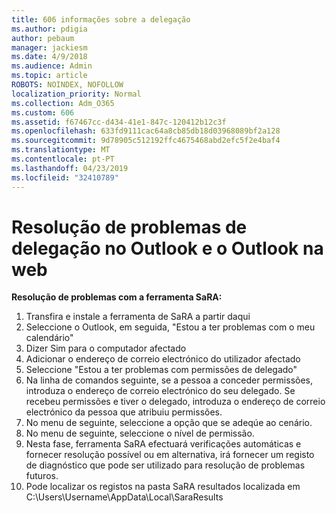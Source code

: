 ```yaml
---
title: 606 informações sobre a delegação
ms.author: pdigia
author: pebaum
manager: jackiesm
ms.date: 4/9/2018
ms.audience: Admin
ms.topic: article
ROBOTS: NOINDEX, NOFOLLOW
localization_priority: Normal
ms.collection: Adm_O365
ms.custom: 606
ms.assetid: f67467cc-d434-41e1-847c-120412b12c3f
ms.openlocfilehash: 633fd9111cac64a8cb85db18d03968089bf2a128
ms.sourcegitcommit: 9d78905c512192ffc4675468abd2efc5f2e4baf4
ms.translationtype: MT
ms.contentlocale: pt-PT
ms.lasthandoff: 04/23/2019
ms.locfileid: "32410789"
---
```

# <a name="troubleshooting-delegation-in-outlook-and-outlook-on-the-web"></a>Resolução de problemas de delegação no Outlook e o Outlook na web

**Resolução de problemas com a ferramenta SaRA:**

1. Transfira e instale a ferramenta de SaRA a partir daqui
1. Seleccione o Outlook, em seguida, "Estou a ter problemas com o meu calendário"
1. Dizer Sim para o computador afectado
1. Adicionar o endereço de correio electrónico do utilizador afectado
1. Seleccione "Estou a ter problemas com permissões de delegado"
1. Na linha de comandos seguinte, se a pessoa a conceder permissões, introduza o endereço de correio electrónico do seu delegado. Se recebeu permissões e tiver o delegado, introduza o endereço de correio electrónico da pessoa que atribuiu permissões.
1. No menu de seguinte, seleccione a opção que se adeqúe ao cenário. 
1. No menu de seguinte, seleccione o nível de permissão.
1. Nesta fase, ferramenta SaRA efectuará verificações automáticas e fornecer resolução possível ou em alternativa, irá fornecer um registo de diagnóstico que pode ser utilizado para resolução de problemas futuros.
1. Pode localizar os registos na pasta SaRA resultados localizada em C:\Users\Username\AppData\Local\SaraResults